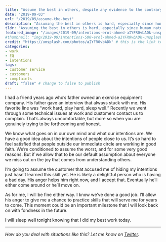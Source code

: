 ```yaml
---
title: "Assume the best in others, despite any evidence to the contrary"
date: "2019-09-03"
url: "/2019/09/assume-the-best"
description: "Assuming the best in others is hard, especially since human nature is to assume the worst. But assuming the best gives us a hidden superpower: we're better able to live with ourselves."
tldr: "Assuming the best in others is hard, especially since human nature is to assume the worst. But assuming the best gives us a hidden superpower: we're better able to live with ourselves."
featured_image: "/images/2019-09/intentions-erol-ahmed-aIYFR0vbADk-unsplash.jpg" # default width is 1280, path starts with "img/whatever.ext"
#thumbnail: "img/2019-09/intentions-500-erol-ahmed-aIYFR0vbADk-unsplash.jpeg" # default size should be 500x500, path starts with "img/whatever.ext"
credit: "https://unsplash.com/photos/aIYFR0vbADk" # this is the link to the page the image came from 
categories:
- work
- EQ
- intentions
tags: 
- customer service
- customers
- complaints
draft: "false" # change to false to publish
---
```


I had a friend years ago who’s father owned an exercise equipment company. His father gave an interview that always stuck with me. His favorite line was “work hard, play hard, sleep well.” Recently we went through some technical issues at work and customers contact us to complain. That’s always uncomfortable, but more so when you are genuinely trying to be forthcoming and honest.

We know what goes on in our own mind and what our intentions are. We have a good idea about the intentions of people close to us. It’s so hard to feel satisfied that people outside our immediate circle are working in good faith. We’re conditioned to assume the worst, and for some very good reasons. But if we allow that to be our default assumption about everyone we miss out on the joy that comes from understanding others. 

I’m going to assume the customer that accused me of hiding my intentions just hasn’t learned this skill yet. He is likely a delightful person who is having a bad day. His anger helps him right now, and I accept that. Eventually he’ll either come around or he’ll move on.

As for me, I will be fine either way. I know we’ve done a good job. I’ll allow his anger to give me a chance to practice skills that will serve me for years to come. This moment could be an important milestone that I will look back on with fondness in the future. 

I will sleep well tonight knowing that I did my best work today.

---

*How do you deal with situations like this? Let me know on [Twitter](https://twitter.com/adamtervort/).*